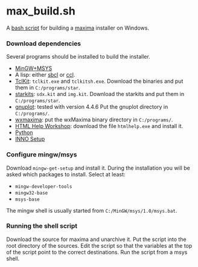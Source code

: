 max_build.sh
=============

A [bash script][1] for building a [maxima](http://maxima.sf.net/)
installer on Windows.

[1]: https://raw.githubusercontent.com/andrejv/max_build.sh/master/max_build.sh

### Download dependencies

Several programs should be installed to build the installer.

* [MinGW+MSYS](http://mingw.org/)
* A lisp: either [sbcl](http://www.sbcl.org) or [ccl](http://ccl.clozure.com).
* [TclKit](http://www.jrsoftware.org/isinfo.php): `tclkit.exe` and `tclkitsh.exe`.
Download the binaries and put them in `C:/programs/star`.
* [starkits](www.tcl.tk/starkits): `sdx.kit` and `img.kit`.
Download the starkits and put them in `C:/programs/star`.
* [gnuplot](http://gnuplot.info): tested with version 4.4.6
Put the gnuplot directory in `C:/programs/`.
* [wxmaxima](http://andrejv.github.io/wxmaxima/):
put the wxMaxima binary directory in `C:/programs/`.
* [HTML Help Workshop](http://www.microsoft.com/en-us/download/details.aspx?id=21138):
download the file `htmlhelp.exe` and install it.
* [Python](http://www.python.org)
* [INNO Setup](http://www.jrsoftware.org/isinfo.php)

### Configure mingw/msys

Download `mingw-get-setup` and install it. During the installation you
will be asked which packages to install. Select at least:

* `mingw-developer-tools`
* `mingw32-base`
* `msys-base`

The mingw shell is usually started from `C:/MinGW/msys/1.0/msys.bat`.

### Running the shell script

Download the source for maxima and unarchive it. Put the script into
the root directory of the sources. Edit the script so that the
variables at the top of the script point to the correct
destinations. Run the script from a msys shell.
